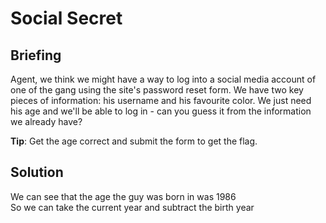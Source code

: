 # Social Secret

## Briefing
Agent, we think we might have a way to log into a social media account of one of the gang using the site's password reset form. We have two key pieces of information: his username and his favourite color. We just need his age and we'll be able to log in - can you guess it from the information we already have? <br/>

**Tip**: Get the age correct and submit the form to get the flag.

## Solution

We can see that the age the guy was born in was 1986 <br/>
So we can take the current year and subtract the birth year 
